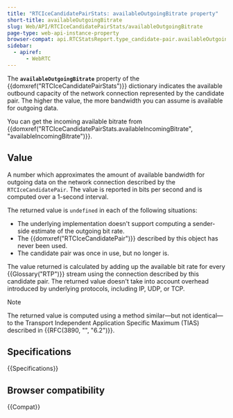 ```yaml
---
title: "RTCIceCandidatePairStats: availableOutgoingBitrate property"
short-title: availableOutgoingBitrate
slug: Web/API/RTCIceCandidatePairStats/availableOutgoingBitrate
page-type: web-api-instance-property
browser-compat: api.RTCStatsReport.type_candidate-pair.availableOutgoingBitrate
sidebar:
  - apiref:
      - WebRTC
---
```


The **`availableOutgoingBitrate`** property of the {{domxref("RTCIceCandidatePairStats")}} dictionary indicates the available outbound capacity of the network connection represented by the candidate pair.
The higher the value, the more bandwidth you can assume is available for outgoing data.

You can get the incoming available bitrate from {{domxref("RTCIceCandidatePairStats.availableIncomingBitrate", "availableIncomingBitrate")}}.

## Value

A number which approximates the amount of available bandwidth for outgoing data on the network connection described by the
`RTCIceCandidatePair`.
The value is reported in bits per second and is computed over a 1-second interval.

The returned value is `undefined` in each of the following situations:

- The underlying implementation doesn't support computing a sender-side estimate of the outgoing bit rate.
- The {{domxref("RTCIceCandidatePair")}} described by this object has never been used.
- The candidate pair was once in use, but no longer is.

The value returned is calculated by adding up the available bit rate for every {{Glossary("RTP")}} stream using the connection described by this candidate pair.
The returned value doesn't take into account overhead introduced by underlying protocols, including IP, UDP, or TCP.

> [!NOTE]
> The returned value is computed using a method similar—but not identical—to the Transport Independent Application Specific Maximum (TIAS) described in {{RFC(3890, "", "6.2")}}.

## Specifications

{{Specifications}}

## Browser compatibility

{{Compat}}
